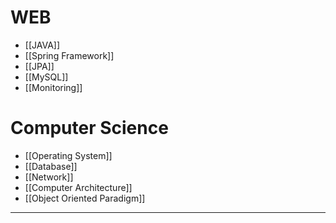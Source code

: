 # WEB
- [[JAVA]]
- [[Spring Framework]]
- [[JPA]]
- [[MySQL]]
- [[Monitoring]]


# Computer Science
- [[Operating System]]
- [[Database]]
- [[Network]]
- [[Computer Architecture]]
- [[Object Oriented Paradigm]]



---
